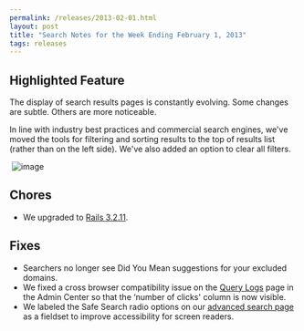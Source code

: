 ```yaml
---
permalink: /releases/2013-02-01.html
layout: post
title: "Search Notes for the Week Ending February 1, 2013"
tags: releases
---
```

<h2>Highlighted Feature</h2>
<p>The display of search results pages is constantly evolving. Some changes are subtle. Others are more noticeable.</p>
<p>In line with industry best practices and commercial search engines, we've moved t<span>he tools for filtering and sorting results to the top of results list (rather than on the left side). </span><span>We've also added an option to clear all filters.</span></p>
<p><span> <img alt="image" src="http://f22818b4dfc10241d8a3-f1564c64756a8cfee25b6b19953b1d23.r31.cf2.rackcdn.com/tumblr_inline_mi657sjN2i1qz4rgp.png"/></span></p>

<h2>Chores</h2>
<ul><li><span>We upgraded to </span><span><a href="http://weblog.rubyonrails.org/2013/1/8/Rails-3-2-11-3-1-10-3-0-19-and-2-3-15-have-been-released/">Rails 3.2.11</a>.</span></li>
</ul><h2>Fixes</h2>
<ul><li><span>Searchers no longer see Did You Mean suggestions for your excluded domains.</span></li>
<li>We fixed a cross browser compatibility issue on the <a href="/manual/query-logs.html">Query Logs</a> page in the Admin Center so that the ‘number of clicks' column is now visible.</li>
<li>We labeled the Safe Search radio options on our <a href="http://search.usa.gov/search/advanced?affiliate=govbenefits">advanced search page</a> as a fieldset to improve accessibility for screen readers.</li>
</ul>
